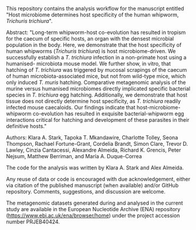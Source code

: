 This repository contains the analysis workflow for the manuscript entitled "Host microbiome determines host specificity of the human whipworm, _Trichuris trichiura_".

Abstract: "Long-term whipworm-host co-evolution has resulted in tropism for the caecum of specific hosts, an organ with the densest microbial population in the body. 
Here, we demonstrate that the host specificity of human whipworms (_Trichuris trichiura_) is host microbiome-driven. We successfully establish a _T. trichiura_ infection 
in a non-primate host using a humanised- microbiota mouse model. We further show, in vitro, that hatching of _T. trichiura_ was triggered by mucosal scrapings of the 
caecum of human microbiota-associated mice, but not from wild-type mice, which only induced _T. muris_ hatching. Comparative metagenomic analysis of the murine versus 
humanised microbiomes directly implicated specific bacterial species in _T. trichiura_ egg hatching. Additionally, we demonstrate that host tissue does not directly determine 
host specificity, as _T. trichiura_ readily infected mouse caecaloids. Our findings indicate that host-microbiome-whipworm co-evolution has resulted in exquisite bacterial-whipworm 
egg interactions critical for hatching and development of these parasites in their definitive hosts."

Authors: Klara A. Stark, Tapoka T. Mkandawire, Charlotte Tolley, Seona Thompson, Rachael Fortune-Grant, Cordelia Brandt, Simon Clare, Trevor D. Lawley, Cinzia Cantacessi, 
Alexandre Almeida, Richard K. Grencis, Peter Nejsum, Matthew Berriman, and María A. Duque-Correa

The code for the analysis was written by Klara A. Stark and Alex Almeida.

Any reuse of data or code is encouraged with due acknowledgement, either via citation of the published manuscript (when available) and/or GitHub repository. 
Comments, suggestions, and discussion are welcome.

The metagenomic datasets generated during and analysed in the current study are available in the European Nucleotide Archive (ENA) repository (https://www.ebi.ac.uk/ena/browser/home) 
under the project accession number PRJEB40424.
